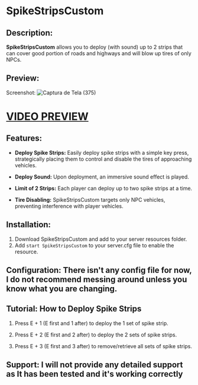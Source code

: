 # SpikeStripsCustom

## Description:

**SpikeStripsCustom** allows you to deploy (with sound) up to 2 strips that can cover good portion of roads and highways and will blow up tires of only NPCs.

## Preview: 

Screenshot:
![Captura de Tela (375)](https://github.com/dsvipeer/SpikesStripsCustom/assets/112516086/0b566ed1-8817-44c1-be4c-6cce230b1021)

# **[VIDEO PREVIEW](https://www.youtube.com/watch?v=gltovNcpOGY)**

## Features:


- **Deploy Spike Strips:** Easily deploy spike strips with a simple key press, strategically placing them to control and disable the tires of approaching vehicles.

- **Deploy Sound:** Upon deployment, an immersive sound effect is played.

- **Limit of 2 Strips:** Each player can deploy up to two spike strips at a time.

- **Tire Disabling:** SpikeStripsCustom targets only NPC vehicles, preventing interference with player vehicles.

## Installation:

1. Download SpikeStripsCustom and add to your server resources folder.
2. Add `start SpikeStripsCustom` to your server.cfg file to enable the resource.

## Configuration: **There isn't any config file for now, I do not recommend messing around unless you know what you are changing.**

## Tutorial: **How to Deploy Spike Strips**

1. Press E + 1 (E first and 1 after) to deploy the 1 set of spike strip.

2. Press E + 2 (E first and 2 after) to deploy the 2 sets of spike strips.

3. Press E + 3 (E first and 3 after) to remove/retrieve all sets of spike strips.

## Support: **I will not provide any detailed support as It has been tested and it's working correctly**
